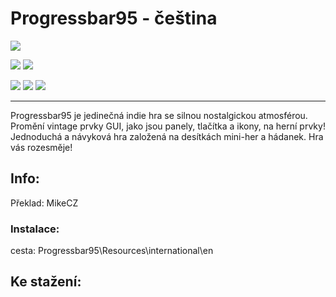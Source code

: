 # Progressbar95 - čeština

![](https://i.imgur.com/E3xDiHU.pn)

![](https://img.shields.io/badge/přeloženo-100%25-darkgreen) ![](https://img.shields.io/badge/testování-100%25-blue)

![](https://img.shields.io/badge/herní%20klient-Steam-grey?style=for-the-badge
) ![](https://img.shields.io/badge/verze%20hry-aktuální-grey?style=for-the-badge
) ![](https://img.shields.io/badge/verze%20překladu-2024/02/22-grey?style=for-the-badge
)

------------
Progressbar95 je jedinečná indie hra se silnou nostalgickou atmosférou. Promění vintage prvky GUI, jako jsou panely, tlačítka a ikony, na herní prvky! Jednoduchá a návyková hra založená na desítkách mini-her a hádanek. Hra vás rozesměje!

## Info:
Překlad: MikeCZ<br />

### Instalace:
cesta: Progressbar95\Resources\international\en <br />

## Ke stažení:















